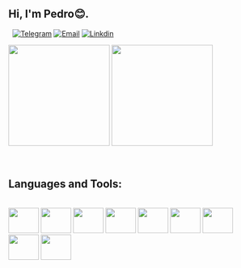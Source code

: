 ## Hi, I'm Pedro😊.

&nbsp;
[![Telegram](https://img.shields.io/badge/Telegram-2CA5E0?style=for-the-badge&logo=telegram&logoColor=white
)](https://t.me/boloto1979)
[![Email](https://img.shields.io/badge/Gmail-D14836?style=for-the-badge&logo=gmail&logoColor=white
)](https://criarmeulink.com.br/u/1675193138)
[![Linkdin](https://img.shields.io/badge/linktree-39E09B?style=for-the-badge&logo=linktree&logoColor=white
)](www.linkedin.com/in/pedro-lima-5968b81b5)
<div>
  <img height="200em" src="https://github-readme-stats.vercel.app/api?username=boloto1979&show_icons=true&theme=transparent">
  <img height="200em" src="https://media.list.ly/production/753873/3612815/3612815-just-bang-on-the-keyword_600px.gif?ver=3410683038">
</div>

&nbsp;
## Languages and Tools:
<div style="display: inline_block"><br/>
  <img aligh="center" height="50" width="60" src="https://cdn.jsdelivr.net/gh/devicons/devicon/icons/css3/css3-original-wordmark.svg" />
  <img aligh="center" height="50" width="60" src="https://cdn.jsdelivr.net/gh/devicons/devicon/icons/javascript/javascript-original.svg" />
  <img aligh="center" height="50" width="60" src="https://cdn.jsdelivr.net/gh/devicons/devicon/icons/python/python-original.svg" />
  <img aligh="center" height="50" width="60" src="https://cdn.jsdelivr.net/gh/devicons/devicon/icons/csharp/csharp-original.svg" />
  <img aligh="center" height="50" width="60" src="https://cdn.jsdelivr.net/gh/devicons/devicon/icons/linux/linux-original.svg" />
  <img aligh="center" height="50" width="60" src="https://cdn.jsdelivr.net/gh/devicons/devicon/icons/react/react-original.svg" />
  <img aligh="center" height="50" width="60" src="https://cdn.jsdelivr.net/gh/devicons/devicon/icons/mysql/mysql-original-wordmark.svg" />
  <img aligh="center" height="50" width="60" src="https://cdn.jsdelivr.net/gh/devicons/devicon/icons/php/php-original.svg" />
  <img aligh="center" height="50" width="60" src="https://cdn.jsdelivr.net/gh/devicons/devicon/icons/laravel/laravel-plain-wordmark.svg" />
</div><br/>
